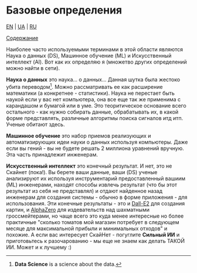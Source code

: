 # Базовые определения

[EN](definitions.md) | [UA](definitions_ua.md) | [RU](definitions_ru.md)

[Содержание](README_ru.md)

Наиболее часто используемыми терминами в этой области являются Наука о данных (DS), Машинное обучение (ML) и
Искусственный интеллект (AI). Вот как их определяю я (множетво других определений можно найти в сети).

**Наука о данных** это наука... о данных... Данная шутка была жестоко убита переводом[^1]. 
Можно рассматривать ее как расширение математики (а конкретнее - статистики). Наука не перестает быть наукой если
у вас нет компьютера, она все еще так же применима с карандашом и бумагой или в уме. Это теоритическое основание
всего остального - как нужно собирать данные, обрабатывать их, в какой форме представлять, различные алгоритмы поиска
сигналов итд итп. Ученые обитают здесь.

**Машинное обучение** это набор приемов реализующих и автоматизирующих идеи науки о данных используя компьютеры.
Даже если вы гений - вы не будете решать 2 миллиона уравнений вручную. Эта часть принадлежит инженерам.

**Искусственный интеллект** это конечный результат. И нет, это не Скайнет (пока!). Вы берете ваши данные, ваши (DS)
ученые анализируют их используя инструментарий предоставленный вашиим (ML) инженерами, находят способы извлечь результат
(что бы этот результат из себя не представлял) и отдают найденное назад инженерам для создания системы - обычно в 
форме приложения - для использования. Эти конечные результаты - это и [Dall-E2](https://openai.com/dall-e-2/) 
для создания картин, и [AlphaZero](https://www.deepmind.com/blog/alphazero-shedding-new-light-on-chess-shogi-and-go) 
для издевательств над шахматными гроссмейтерами, но чаще всего это куда менее интересные но более практичные "сколько
томатов мой магазин потребует в следующем месяце для максимальной прибыли и минимальных отходов" и похожие. 
А если вас интересует СкайНет - погуглите **Сильный ИИ** и приготовьтесь к разочарованию - мы еще не знаем как делать
ТАКОЙ ИИ. Может и к лучшему :)

[^1]: **Data Science** is a science about the data.
